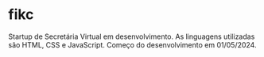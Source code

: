 # fikc
Startup de Secretária Virtual em desenvolvimento. As linguagens utilizadas são HTML, CSS e JavaScript.
Começo do desenvolvimento em 01/05/2024.
